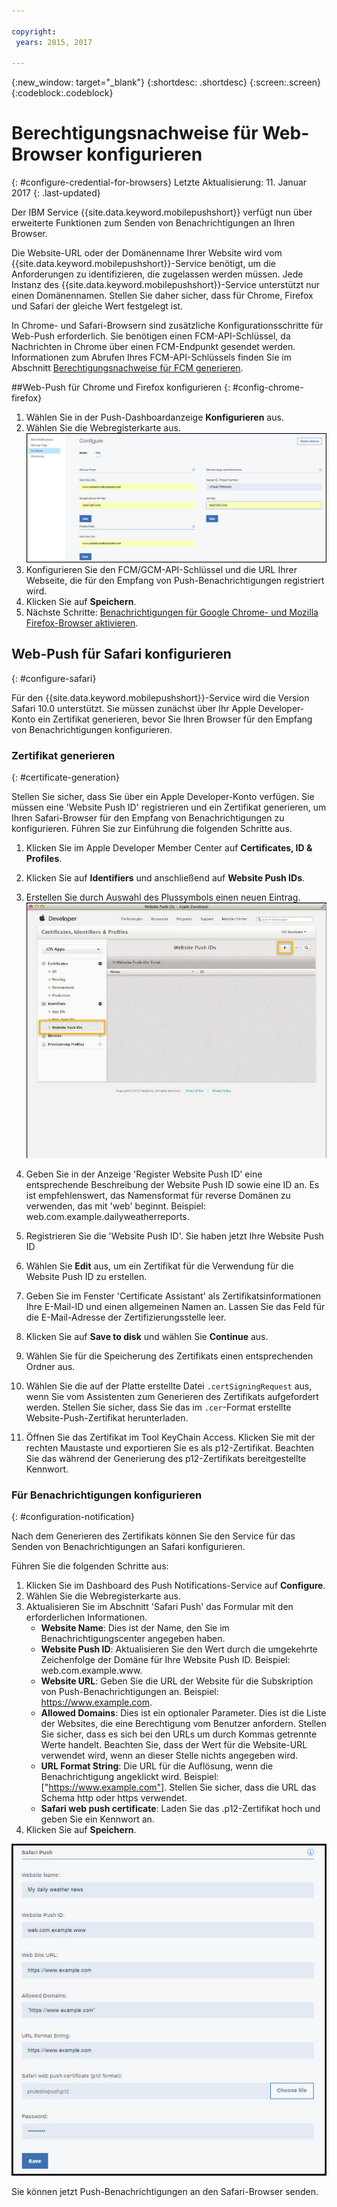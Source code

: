 ```yaml
---

copyright:
 years: 2015, 2017

---
```


{:new_window: target="_blank"}
{:shortdesc: .shortdesc}
{:screen:.screen}
{:codeblock:.codeblock}

# Berechtigungsnachweise für Web-Browser konfigurieren
{: #configure-credential-for-browsers}
Letzte Aktualisierung: 11. Januar 2017
{: .last-updated}

Der IBM Service {{site.data.keyword.mobilepushshort}} verfügt nun über erweiterte Funktionen zum Senden von Benachrichtigungen an Ihren Browser. 

Die Website-URL oder der Domänenname Ihrer Website wird vom {{site.data.keyword.mobilepushshort}}-Service benötigt, um die Anforderungen zu identifizieren, die zugelassen werden müssen. Jede Instanz des {{site.data.keyword.mobilepushshort}}-Service unterstützt nur einen Domänennamen. Stellen Sie daher sicher, dass für Chrome, Firefox und Safari der gleiche Wert festgelegt ist. 

In Chrome- und Safari-Browsern sind zusätzliche Konfigurationsschritte für Web-Push erforderlich. Sie benötigen einen FCM-API-Schlüssel, da Nachrichten in Chrome über einen FCM-Endpunkt gesendet werden. Informationen zum Abrufen Ihres FCM-API-Schlüssels finden Sie im Abschnitt [Berechtigungsnachweise für FCM generieren](t_push_provider_android.html).



##Web-Push für Chrome und Firefox konfigurieren 
{: #config-chrome-firefox}

1. Wählen Sie in der Push-Dashboardanzeige **Konfigurieren** aus.
2. Wählen Sie die Webregisterkarte aus.	![WebPush-Konfigurationen](images/webpush_configure.jpg)
3. Konfigurieren Sie den FCM/GCM-API-Schlüssel und die URL Ihrer Webseite, die für den Empfang von Push-Benachrichtigungen registriert wird.
4. Klicken Sie auf **Speichern**.
5. Nächste Schritte: [Benachrichtigungen für Google Chrome- und Mozilla Firefox-Browser aktivieren](c_enable_push.html).


## Web-Push für Safari konfigurieren 
{: #configure-safari}

Für den {{site.data.keyword.mobilepushshort}}-Service wird die Version Safari 10.0 unterstützt. Sie müssen zunächst über Ihr Apple Developer-Konto ein Zertifikat generieren, bevor Sie Ihren Browser für den Empfang von Benachrichtigungen konfigurieren.

### Zertifikat generieren
{: #certificate-generation}

Stellen Sie sicher, dass Sie über ein Apple Developer-Konto verfügen. Sie müssen eine 'Website Push ID' registrieren und ein Zertifikat generieren, um Ihren Safari-Browser für den Empfang von Benachrichtigungen zu konfigurieren. Führen Sie zur Einführung die folgenden Schritte aus.

1. Klicken Sie im Apple Developer Member Center auf **Certificates, ID & Profiles**. 
2. Klicken Sie auf **Identifiers** und anschließend auf **Website Push IDs**.
3. Erstellen Sie durch Auswahl des Plussymbols einen neuen Eintrag.
  ![Push-Dashboard](images/safari_1.jpg)

4. Geben Sie in der Anzeige 'Register Website Push ID' eine entsprechende Beschreibung der Website Push ID sowie eine ID an. Es ist empfehlenswert, das Namensformat für reverse Domänen zu verwenden, das mit 'web' beginnt. Beispiel: web.com.example.dailyweatherreports.
5. Registrieren Sie die 'Website Push ID'. Sie haben jetzt Ihre Website Push ID 
6. Wählen Sie **Edit** aus, um ein Zertifikat für die Verwendung für die Website Push ID zu erstellen.
7. Geben Sie im Fenster 'Certificate Assistant' als Zertifikatsinformationen Ihre E-Mail-ID und einen allgemeinen Namen an. Lassen Sie das Feld für die E-Mail-Adresse der Zertifizierungsstelle leer.
8. Klicken Sie auf **Save to disk** und wählen Sie **Continue** aus.
9. Wählen Sie für die Speicherung des Zertifikats einen entsprechenden Ordner aus.
10. Wählen Sie die auf der Platte erstellte Datei `.certSigningRequest` aus, wenn Sie vom Assistenten zum Generieren des Zertifikats aufgefordert werden. Stellen Sie sicher, dass Sie das im `.cer`-Format erstellte Website-Push-Zertifikat herunterladen.
11. Öffnen Sie das Zertifikat im Tool KeyChain Access. Klicken Sie mit der rechten Maustaste und exportieren Sie es als p12-Zertifikat. Beachten Sie das während der Generierung des p12-Zertifikats bereitgestellte Kennwort.


### Für Benachrichtigungen konfigurieren
  {: #configuration-notification}
 
Nach dem Generieren des Zertifikats können Sie den Service für das Senden von Benachrichtigungen an Safari konfigurieren. 

Führen Sie die folgenden Schritte aus:

1. Klicken Sie im Dashboard des Push Notifications-Service auf **Configure**. 
2. Wählen Sie die Webregisterkarte aus. 
3. Aktualisieren Sie im Abschnitt 'Safari Push' das Formular mit den erforderlichen Informationen. 
	- **Website Name**: Dies ist der Name, den Sie im Benachrichtigungscenter angegeben haben.
	- **Website Push ID**: Aktualisieren Sie den Wert durch die umgekehrte Zeichenfolge der Domäne für Ihre Website Push ID. Beispiel: web.com.example.www.
	- **Website URL**: Geben Sie die URL der Website für die Subskription von Push-Benachrichtigungen an. Beispiel: https://www.example.com.
	- **Allowed Domains**: Dies ist ein optionaler Parameter. Dies ist die Liste der Websites, die eine Berechtigung vom Benutzer anfordern. Stellen Sie sicher, dass es sich bei den URLs um durch Kommas getrennte Werte handelt. Beachten Sie, dass der Wert für die Website-URL verwendet wird, wenn an dieser Stelle nichts angegeben wird. 
	- **URL Format String**: Die URL für die Auflösung, wenn die Benachrichtigung angeklickt wird. Beispiel: ["https://www.example.com"]. Stellen Sie sicher, dass die URL das Schema http oder https verwendet.
	- **Safari web push certificate**: Laden Sie das .p12-Zertifikat hoch und geben Sie ein Kennwort an.
4. Klicken Sie auf **Speichern**.	

![Push-Dashboard](images/push_configure_safari.jpg)	

Sie können jetzt Push-Benachrichtigungen an den Safari-Browser senden.

	
